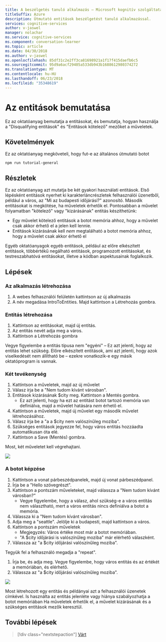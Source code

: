 ```yaml
---
title: A beszélgetés tanuló alkalmazás – Microsoft kognitív szolgáltatások entitások használata |} Microsoft Docs
titleSuffix: Azure
description: Útmutató entitások beszélgetést tanuló alkalmazással.
services: cognitive-services
author: v-jaswel
manager: nolachar
ms.service: cognitive-services
ms.component: conversation-learner
ms.topic: article
ms.date: 04/30/2018
ms.author: v-jaswel
ms.openlocfilehash: 85df31c2e2ff3ca81698921a1f17f415daefb6c5
ms.sourcegitcommit: 95d9a6acf29405a533db943b1688612980374272
ms.translationtype: MT
ms.contentlocale: hu-HU
ms.lasthandoff: 06/23/2018
ms.locfileid: "35348619"
---
```

# <a name="introduction-to-entities"></a>Az entitások bemutatása

Ez az oktatóanyag bemutatja a entitásokat, és bemutatja, hogyan használja a "Disqualifying entitások" és "Entitások kötelező" mezőket a műveletek.

## <a name="requirements"></a>Követelmények

Ez az oktatóanyag megköveteli, hogy fut-e az általános útmutató botot

    npm run tutorial-general

## <a name="details"></a>Részletek

Ez az oktatóanyag azt mutatja be két gyakori használati entitások.  Első lépésként entitások nyerhet ki karakterláncrészletek felhasználói üzenetből, például a város, az "Mi az budapesti időjárási?" azonosító.  Második entitásokat is megkötése, ha műveletek érhetők el.  Pontosabban a művelet folyamatban "kötelező" vagy "kizárásának" entitás készíthetünk:
- Egy művelet kötelező entitások a botot memória ahhoz, hogy a művelet csak akkor érhető el a jelen kell lennie.
- Entitások kizárásának kell *nem* megtalálható a botot memória ahhoz, hogy a művelet csak akkor érhető el

Egyéb oktatóanyagok egyéb entitások, például az előre elkészített entitások, többértékű negálható entitások, programozott entitásokat, és testreszabhatóvá entitásokat, illetve a kódban aspektusainak foglalkozik.

## <a name="steps"></a>Lépések

### <a name="create-the-application"></a>Az alkalmazás létrehozása

1. A webes felhasználói felületén kattintson az új alkalmazás
2. A név megadása IntroToEntities. Majd kattintson a Létrehozás gombra.

### <a name="create-entity"></a>Entitás létrehozása

1. Kattintson az entitásokat, majd új entitás.
2. Az entitás nevét adja meg a város.
3. Kattintson a Létrehozás gombra

Vegye figyelembe a entitás típusa nem "egyéni" – Ez azt jelenti, hogy az entitás lehet szükség.  Előre elkészített entitások, ami azt jelenti, hogy azok viselkedését nem állítható be – ezekre vonatkozik-e egy másik oktatóprogram is vannak.

### <a name="create-two-actions"></a>Két tevékenység

1. Kattintson a műveletek, majd az új művelet
2. Válasz írja be a "Nem tudom kívánt városban".
3. Entitások kizárásának $city meg. Kattintson a Mentés gombra.
    - Ez azt jelenti, hogy ha ezt az entitást botot tartozó memória van definiálva, majd a művelet hatására *nem* érhető el.
2. Kattintson a műveletek, majd új művelet egy második művelet létrehozásához.
3. Válasz írja be a "a a $city nem valószínűleg moziba".
4. Szükséges entitások jegyezze fel, hogy város entitás hozzáadta automatikusan óta elé.
5. Kattintson a Save (Mentés) gombra.

Most, két műveletet kell végrehajtani.

![](../media/tutorial3_actions.PNG)

### <a name="train-the-bot"></a>A botot képzése

1. Kattintson a vonat párbeszédpanelek, majd új vonat párbeszédpanel.
2. Írja be a "Hello szövegrészt".
3. Kattintson a pontszám műveleteket, majd válassza a "Nem tudom kívánt városban?"
    - Vegye figyelembe, hogy a válasz, ahol szükség-e a város entitás nem választható, mert a város entitás nincs definiálva a botot a memória.
2. Válassza ki a "Nem tudom kívánt városban".
4. Adja meg a "seattle". Jelölje ki a budapesti, majd kattintson a város.
5. Kattintson a pontszám műveletek
    - Megjegyzés: Város értéke most már a botot memóriában.
    - "A $city időjárási is valószínűleg moziba" már elérhető válaszként. 
6. Válassza az "a $city időjárási valószínűleg moziba".

Tegyük fel a felhasználó megadja a "repeat". 
1. Írja be, és adja meg. Vegye figyelembe, hogy város entitás és az értékét a memóriában, és elérhető.
2. Válassza az "a $city időjárási valószínűleg moziba".

![](../media/tutorial3_entities.PNG)

Most létrehozott egy entitás és példányai azt a felhasználói üzenetek címkével.  Is használta az entitás jelenléte vagy hiánya szabályozhatja a botot memóriában Ha műveletek érhetők el, a művelet kizárásának és a szükséges entitások mezők keresztül.

## <a name="next-steps"></a>További lépések

> [!div class="nextstepaction"]
> [Várt](./4-expected-entity.md)
